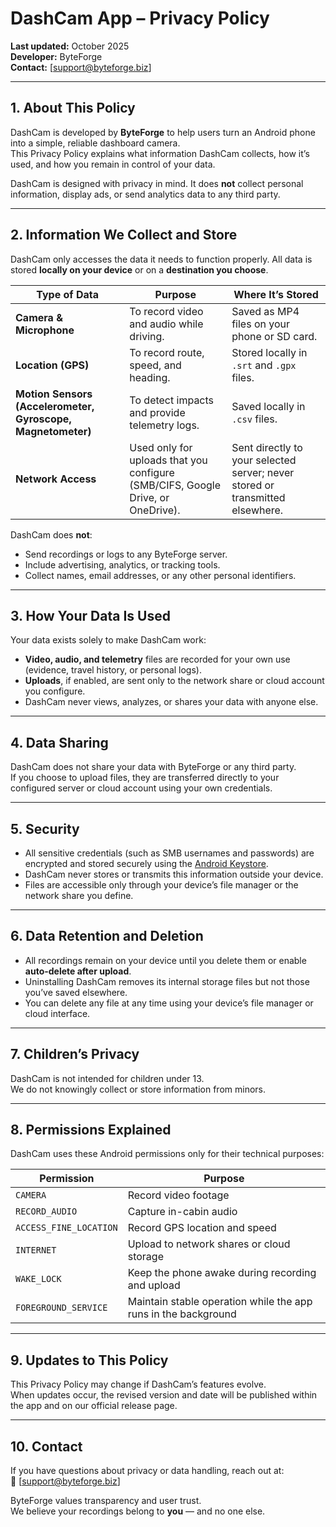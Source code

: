 # DashCam App – Privacy Policy

**Last updated:** October 2025  
**Developer:** ByteForge  
**Contact:** [support@byteforge.biz]

---

## 1. About This Policy

DashCam is developed by **ByteForge** to help users turn an Android phone into a simple, reliable dashboard camera.  
This Privacy Policy explains what information DashCam collects, how it’s used, and how you remain in control of your data.

DashCam is designed with privacy in mind. It does **not** collect personal information, display ads, or send analytics data to any third party.

---

## 2. Information We Collect and Store

DashCam only accesses the data it needs to function properly. All data is stored **locally on your device** or on a **destination you choose**.

| Type of Data                                                | Purpose                                                                         | Where It’s Stored                                                             |
|-------------------------------------------------------------|---------------------------------------------------------------------------------|-------------------------------------------------------------------------------|
| **Camera & Microphone**                                     | To record video and audio while driving.                                        | Saved as MP4 files on your phone or SD card.                                  |
| **Location (GPS)**                                          | To record route, speed, and heading.                                            | Stored locally in `.srt` and `.gpx` files.                                    |
| **Motion Sensors (Accelerometer, Gyroscope, Magnetometer)** | To detect impacts and provide telemetry logs.                                   | Saved locally in `.csv` files.                                                |
| **Network Access**                                          | Used only for uploads that you configure (SMB/CIFS, Google Drive, or OneDrive). | Sent directly to your selected server; never stored or transmitted elsewhere. |

DashCam does **not**:
- Send recordings or logs to any ByteForge server.  
- Include advertising, analytics, or tracking tools.  
- Collect names, email addresses, or any other personal identifiers.

---

## 3. How Your Data Is Used

Your data exists solely to make DashCam work:

- **Video, audio, and telemetry** files are recorded for your own use (evidence, travel history, or personal logs).  
- **Uploads**, if enabled, are sent only to the network share or cloud account you configure.  
- DashCam never views, analyzes, or shares your data with anyone else.

---

## 4. Data Sharing

DashCam does not share your data with ByteForge or any third party.  
If you choose to upload files, they are transferred directly to your configured server or cloud account using your own credentials.

---

## 5. Security

- All sensitive credentials (such as SMB usernames and passwords) are encrypted and stored securely using the [Android Keystore](https://developer.android.com/privacy-and-security/keystore).  
- DashCam never stores or transmits this information outside your device.  
- Files are accessible only through your device’s file manager or the network share you define.

---

## 6. Data Retention and Deletion

- All recordings remain on your device until you delete them or enable **auto-delete after upload**.  
- Uninstalling DashCam removes its internal storage files but not those you’ve saved elsewhere.  
- You can delete any file at any time using your device’s file manager or cloud interface.

---

## 7. Children’s Privacy

DashCam is not intended for children under 13.  
We do not knowingly collect or store information from minors.

---

## 8. Permissions Explained

DashCam uses these Android permissions only for their technical purposes:

| Permission             | Purpose                                                        |
|------------------------|----------------------------------------------------------------|
| `CAMERA`               | Record video footage                                           |
| `RECORD_AUDIO`         | Capture in-cabin audio                                         |
| `ACCESS_FINE_LOCATION` | Record GPS location and speed                                  |
| `INTERNET`             | Upload to network shares or cloud storage                      |
| `WAKE_LOCK`            | Keep the phone awake during recording and upload               |
| `FOREGROUND_SERVICE`   | Maintain stable operation while the app runs in the background |

---

## 9. Updates to This Policy

This Privacy Policy may change if DashCam’s features evolve.  
When updates occur, the revised version and date will be published within the app and on our official release page.

---

## 10. Contact

If you have questions about privacy or data handling, reach out at:  
📧 [support@byteforge.biz]

ByteForge values transparency and user trust.  
We believe your recordings belong to **you** — and no one else.